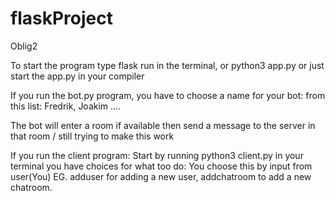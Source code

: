 # flaskProject
Oblig2

To start the program type flask run in the terminal, or python3 app.py
or just start the app.py in your compiler


If you run the bot.py program, you have to choose a name for your bot:
from this list: Fredrik, Joakim ....

The bot will enter a room if available
then send a message to the server in that room / still trying to make this work

If you run the client program:
Start by running python3 client.py in your terminal
you have choices for what too do:
You choose this by input from user(You)
EG. adduser for adding a new user, addchatroom to add a new chatroom.


